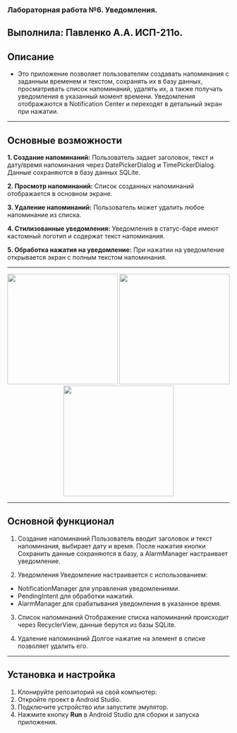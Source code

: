 ### Лабораторная работа №6. Уведомления.
## Выполнила: Павленко А.А. ИСП-211о.
## Описание

- Это приложение позволяет пользователям создавать напоминания с заданным временем и текстом, сохранять их в базу данных, просматривать список напоминаний, удалять их, а также получать уведомления в указанный момент времени. Уведомления отображаются в Notification Center и переходят в детальный экран при нажатии. 
---
 
## Основные возможности

**1. Создание напоминаний:**
Пользователь задает заголовок, текст и дату/время напоминания через DatePickerDialog и TimePickerDialog.
Данные сохраняются в базу данных SQLite.

**2. Просмотр напоминаний:**
Список созданных напоминаний отображается в основном экране.

**3. Удаление напоминаний:**
Пользователь может удалить любое напоминание из списка.

**4. Стилизованные уведомления:**
Уведомления в статус-баре имеют кастомный логотип и содержат текст напоминания.

**5. Обработка нажатия на уведомление:**
При нажатии на уведомление открывается экран с полным текстом напоминания.

---

<p align="center">
    <img src="https://github.com/user-attachments/assets/77d9a489-ad0f-4be6-87c9-58fb4e32fbd1" width="250">
    <img src="https://github.com/user-attachments/assets/d288501d-0f81-4886-9d44-fc984fcbba6e" width="250">
    <img src="https://github.com/user-attachments/assets/4d73bfd8-7ec9-43e5-887b-5134d7c655f7" width="250">
</p>

---

## Основной функционал
1. Создание напоминаний
Пользователь вводит заголовок и текст напоминания, выбирает дату и время. После нажатия кнопки Сохранить данные сохраняются в базу, а AlarmManager настраивает уведомление.

2. Уведомления
Уведомление настраивается с использованием:
- NotificationManager для управления уведомлениями.
- PendingIntent для обработки нажатий.
- AlarmManager для срабатывания уведомления в указанное время.

3. Список напоминаний
Отображение списка напоминаний происходит через RecyclerView, данные берутся из базы SQLite.

4. Удаление напоминаний
Долгое нажатие на элемент в списке позволяет удалить его.

---

## Установка и настройка
1. Клонируйте репозиторий на свой компьютер:
2. Откройте проект в Android Studio.
3. Подключите устройство или запустите эмулятор.
4. Нажмите кнопку **Run** в Android Studio для сборки и запуска приложения.
